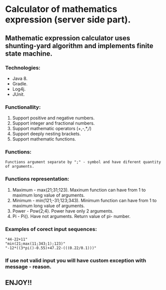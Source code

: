 # Calculator of mathematics expression (server side part).

## Mathematic expression calculator uses shunting-yard algorithm and implements finite state machine.

### Technologies:
*  Java 8.
*  Gradle.
*  Log4j.
*  JUnit.

### Functionallity:
1. Support positive and negative numbers.
1. Support integer and fractional numbers.
1. Support mathematic operators (+,-,*,/)
1. Support deeply nesting brackets.
1. Support mathematic functions.

### Functions:
    Functions argument separate by ";" - symbol and have diferent quantity of arguments.

### Functions representation:
1. Maximum - max(21;31;123). Maxinum function can have from 1 to maximum long value of arguments.
1. Minimum - min(121;-31;123;343). Minimum function can have from 1 to maximum long value of arguments.
1. Power - Pow(2;4). Power have only 2 arguments.
1. Pi - Pi(). Have not arguments. Return value of pi- number.

### Examples of corect input sequences:
    "44-22+11"
    "min(21;max(11;343;1);123)"
    "-12*((3*pi()-0.55)+47.22-(((0.22/0.1)))"

### If use not valid input you will have custom exception with message - reason.

## ENJOY!!

    
